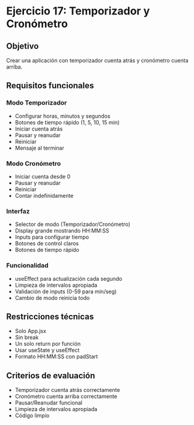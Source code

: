 # Ejercicio 17: Temporizador y Cronómetro

## Objetivo
Crear una aplicación con temporizador cuenta atrás y cronómetro cuenta arriba.

## Requisitos funcionales

### Modo Temporizador
- Configurar horas, minutos y segundos
- Botones de tiempo rápido (1, 5, 10, 15 min)
- Iniciar cuenta atrás
- Pausar y reanudar
- Reiniciar
- Mensaje al terminar

### Modo Cronómetro
- Iniciar cuenta desde 0
- Pausar y reanudar
- Reiniciar
- Contar indefinidamente

### Interfaz
- Selector de modo (Temporizador/Cronómetro)
- Display grande mostrando HH:MM:SS
- Inputs para configurar tiempo
- Botones de control claros
- Botones de tiempo rápido

### Funcionalidad
- useEffect para actualización cada segundo
- Limpieza de intervalos apropiada
- Validación de inputs (0-59 para min/seg)
- Cambio de modo reinicia todo

## Restricciones técnicas
- Solo App.jsx
- Sin break
- Un solo return por función
- Usar useState y useEffect
- Formato HH:MM:SS con padStart

## Criterios de evaluación
- Temporizador cuenta atrás correctamente
- Cronómetro cuenta arriba correctamente
- Pausar/Reanudar funcional
- Limpieza de intervalos apropiada
- Código limpio
